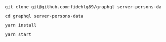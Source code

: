 <pre>
git clone git@github.com:fidehlg89/graphql_server-persons-data.git
</pre>
<pre>
cd graphql_server-persons-data
</pre>
<pre>
yarn install
</pre>
<pre>
yarn start
</pre>



